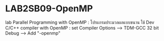 # LAB2SB09-OpenMP
lab Parallel Programming with OpenMP : โปรแกรมประมวลผลแบบขนาน
ใช้ Dev C/C++ compiler with OpenMP : set Compiler Options --> TDM-GCC 32 bit Debug --> Add "-openmp"
